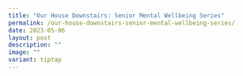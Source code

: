 ```yaml
---
title: "Our House Downstairs: Senior Mental Wellbeing Series"
permalink: /our-house-downstairs-senior-mental-wellbeing-series/
date: 2023-05-06
layout: post
description: ""
image: ""
variant: tiptap
---
```

